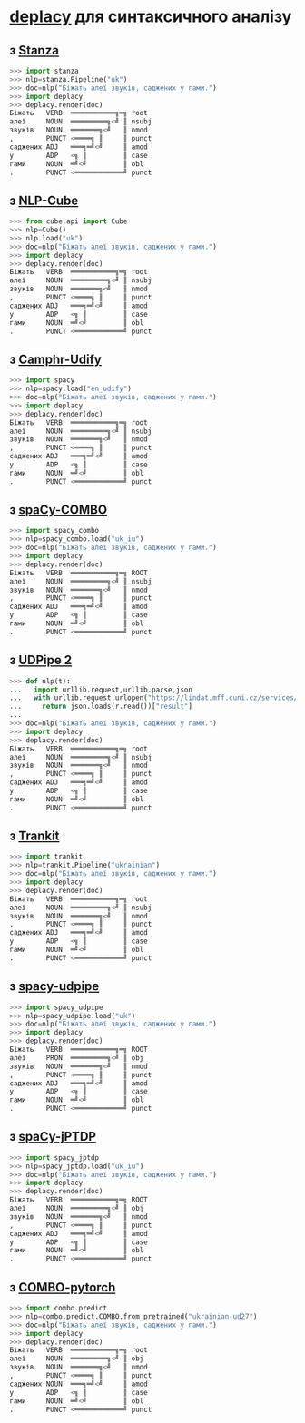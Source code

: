 # [deplacy](https://koichiyasuoka.github.io/deplacy/) для синтаксичного аналізу

## з [Stanza](https://stanfordnlp.github.io/stanza)

```py
>>> import stanza
>>> nlp=stanza.Pipeline("uk")
>>> doc=nlp("Біжать алеї звуків, саджених у гами.")
>>> import deplacy
>>> deplacy.render(doc)
Біжать   VERB  ═══════════╗═╗ root
алеї     NOUN  ═════════╗<╝ ║ nsubj
звуків   NOUN  ═══════╗<╝   ║ nmod
,        PUNCT <════╗ ║     ║ punct
саджених ADJ   ═══╗═╝<╝     ║ amod
у        ADP   <╗ ║         ║ case
гами     NOUN  ═╝<╝         ║ obl
.        PUNCT <════════════╝ punct
```

## з [NLP-Cube](https://github.com/Adobe/NLP-Cube)

```py
>>> from cube.api import Cube
>>> nlp=Cube()
>>> nlp.load("uk")
>>> doc=nlp("Біжать алеї звуків, саджених у гами.")
>>> import deplacy
>>> deplacy.render(doc)
Біжать   VERB  ═══════════╗═╗ root
алеї     NOUN  ═════════╗<╝ ║ nsubj
звуків   NOUN  ═══════╗<╝   ║ nmod
,        PUNCT <════╗ ║     ║ punct
саджених ADJ   ═══╗═╝<╝     ║ amod
у        ADP   <╗ ║         ║ case
гами     NOUN  ═╝<╝         ║ obl
.        PUNCT <════════════╝ punct
```

## з [Camphr-Udify](https://camphr.readthedocs.io/en/stable/notes/udify.html)

```py
>>> import spacy
>>> nlp=spacy.load("en_udify")
>>> doc=nlp("Біжать алеї звуків, саджених у гами.")
>>> import deplacy
>>> deplacy.render(doc)
Біжать   VERB  ═══════════╗═╗ root
алеї     NOUN  ═════════╗<╝ ║ nsubj
звуків   NOUN  ═══════╗<╝   ║ nmod
,        PUNCT <════╗ ║     ║ punct
саджених ADJ   ═══╗═╝<╝     ║ amod
у        ADP   <╗ ║         ║ case
гами     NOUN  ═╝<╝         ║ obl
.        PUNCT <════════════╝ punct
```

## з [spaCy-COMBO](https://github.com/KoichiYasuoka/spaCy-COMBO)

```py
>>> import spacy_combo
>>> nlp=spacy_combo.load("uk_iu")
>>> doc=nlp("Біжать алеї звуків, саджених у гами.")
>>> import deplacy
>>> deplacy.render(doc)
Біжать   VERB  ═══════════╗═╗ ROOT
алеї     NOUN  ═════════╗<╝ ║ nsubj
звуків   NOUN  ═══════╗<╝   ║ nmod
,        PUNCT <════╗ ║     ║ punct
саджених ADJ   ═══╗═╝<╝     ║ amod
у        ADP   <╗ ║         ║ case
гами     NOUN  ═╝<╝         ║ obl
.        PUNCT <════════════╝ punct
```

## з [UDPipe 2](http://ufal.mff.cuni.cz/udpipe/2)

```py
>>> def nlp(t):
...   import urllib.request,urllib.parse,json
...   with urllib.request.urlopen("https://lindat.mff.cuni.cz/services/udpipe/api/process?model=uk&tokenizer&tagger&parser&data="+urllib.parse.quote(t)) as r:
...     return json.loads(r.read())["result"]
...
>>> doc=nlp("Біжать алеї звуків, саджених у гами.")
>>> import deplacy
>>> deplacy.render(doc)
Біжать   VERB  ═══════════╗═╗ root
алеї     NOUN  ═════════╗<╝ ║ nsubj
звуків   NOUN  ═══════╗<╝   ║ nmod
,        PUNCT <════╗ ║     ║ punct
саджених ADJ   ═══╗═╝<╝     ║ amod
у        ADP   <╗ ║         ║ case
гами     NOUN  ═╝<╝         ║ obl
.        PUNCT <════════════╝ punct
```

## з [Trankit](https://github.com/nlp-uoregon/trankit)

```py
>>> import trankit
>>> nlp=trankit.Pipeline("ukrainian")
>>> doc=nlp("Біжать алеї звуків, саджених у гами.")
>>> import deplacy
>>> deplacy.render(doc)
Біжать   VERB  ═══════════╗═╗ root
алеї     NOUN  ═════════╗<╝ ║ nsubj
звуків   NOUN  ═══════╗<╝   ║ nmod
,        PUNCT <════╗ ║     ║ punct
саджених ADJ   ═══╗═╝<╝     ║ amod
у        ADP   <╗ ║         ║ case
гами     NOUN  ═╝<╝         ║ obl
.        PUNCT <════════════╝ punct
```

## з [spacy-udpipe](https://github.com/TakeLab/spacy-udpipe)

```py
>>> import spacy_udpipe
>>> nlp=spacy_udpipe.load("uk")
>>> doc=nlp("Біжать алеї звуків, саджених у гами.")
>>> import deplacy
>>> deplacy.render(doc)
Біжать   VERB  ═══════════╗═╗ ROOT
алеї     PRON  ═════════╗<╝ ║ obj
звуків   NOUN  ═══════╗<╝   ║ nmod
,        PUNCT <════╗ ║     ║ punct
саджених ADJ   ═══╗═╝<╝     ║ amod
у        ADP   <╗ ║         ║ case
гами     NOUN  ═╝<╝         ║ obl
.        PUNCT <════════════╝ punct
```

## з [spaCy-jPTDP](https://github.com/KoichiYasuoka/spaCy-jPTDP)

```py
>>> import spacy_jptdp
>>> nlp=spacy_jptdp.load("uk_iu")
>>> doc=nlp("Біжать алеї звуків, саджених у гами.")
>>> import deplacy
>>> deplacy.render(doc)
Біжать   VERB  ═══════════╗═╗ ROOT
алеї     NOUN  ═════════╗<╝ ║ obj
звуків   NOUN  ═══════╗<╝   ║ nmod
,        PUNCT <════╗ ║     ║ punct
саджених ADJ   ═══╗═╝<╝     ║ amod
у        ADP   <╗ ║         ║ case
гами     NOUN  ═╝<╝         ║ obl
.        PUNCT <════════════╝ punct
```

## з [COMBO-pytorch](https://gitlab.clarin-pl.eu/syntactic-tools/combo)

```py
>>> import combo.predict
>>> nlp=combo.predict.COMBO.from_pretrained("ukrainian-ud27")
>>> doc=nlp("Біжать алеї звуків, саджених у гами.")
>>> import deplacy
>>> deplacy.render(doc)
Біжать   VERB  ═══════════╗═╗ root
алеї     NOUN  ═════════╗<╝ ║ obj
звуків   NOUN  ═══════╗<╝   ║ nmod
,        PUNCT <════╗ ║     ║ punct
саджених NOUN  ═══╗═╝<╝     ║ amod
у        ADP   <╗ ║         ║ case
гами     NOUN  ═╝<╝         ║ obl
.        PUNCT <════════════╝ punct
```

